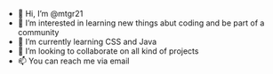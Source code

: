 - 👋 Hi, I’m @mtgr21
- 👀 I’m interested in learning new things abut coding and be part of a community
- 🌱 I’m currently learning CSS and Java
- 💞️ I’m looking to collaborate on all kind of projects
- 📫 You can reach me via email 

<!---
mtgr21/mtgr21 is a ✨ special ✨ repository because its `README.md` (this file) appears on your GitHub profile.
You can click the Preview link to take a look at your changes.
--->
